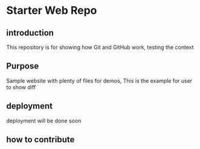 # Starter Web Repo

## introduction
This repository is for showing how Git and GitHub work, testing the context

## Purpose

Sample website with plenty of files for demos, This is the example for user to show diff

## deployment

deployment will be done soon

## how to contribute